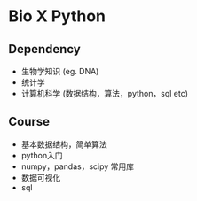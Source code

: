 # Bio X Python

## Dependency
* 生物学知识 (eg. DNA)
* 统计学
* 计算机科学 (数据结构，算法，python，sql etc)

## Course
* 基本数据结构，简单算法
* python入门
* numpy，pandas，scipy 常用库
* 数据可视化
* sql